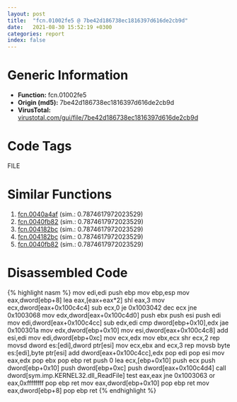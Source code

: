 ```yaml
---
layout: post
title:  "fcn.01002fe5 @ 7be42d186738ec1816397d616de2cb9d"
date:   2021-08-30 15:52:19 +0300
categories: report
index: false
---
```


# Generic Information
- **Function:** fcn.01002fe5
- **Origin (md5):** 7be42d186738ec1816397d616de2cb9d
- **VirusTotal:** [virustotal.com/gui/file/7be42d186738ec1816397d616de2cb9d][virustotal_ref]

# Code Tags
<span class="tag" id="FILE">FILE</span>


# Similar Functions

1. [fcn.0040a4af][similar_1_ref] (sim.: 0.7874617972023529)
2. [fcn.0040fb82][similar_2_ref] (sim.: 0.7874617972023529)
3. [fcn.004182bc][similar_3_ref] (sim.: 0.7874617972023529)
4. [fcn.004182bc][similar_4_ref] (sim.: 0.7874617972023529)
5. [fcn.0040fb82][similar_5_ref] (sim.: 0.7874617972023529)


# Disassembled Code

{% highlight nasm %}
mov edi,edi
push ebp
mov ebp,esp
mov eax,dword[ebp+8]
lea eax,[eax+eax*2]
shl eax,3
mov ecx,dword[eax+0x100c4c4]
sub ecx,0
je 0x1003042
dec ecx
jne 0x1003068
mov edx,dword[eax+0x100c4d0]
push ebx
push esi
push edi
mov edi,dword[eax+0x100c4cc]
sub edx,edi
cmp dword[ebp+0x10],edx
jae 0x100301a
mov edx,dword[ebp+0x10]
mov esi,dword[eax+0x100c4c8]
add esi,edi
mov edi,dword[ebp+0xc]
mov ecx,edx
mov ebx,ecx
shr ecx,2
rep movsd dword es:[edi],dword ptr[esi]
mov ecx,ebx
and ecx,3
rep movsb byte es:[edi],byte ptr[esi]
add dword[eax+0x100c4cc],edx
pop edi
pop esi
mov eax,edx
pop ebx
pop ebp
ret
push 0
lea ecx,[ebp+0x10]
push ecx
push dword[ebp+0x10]
push dword[ebp+0xc]
push dword[eax+0x100c4d4]
call dword[sym.imp.KERNEL32.dll_ReadFile]
test eax,eax
jne 0x1003063
or eax,0xffffffff
pop ebp
ret
mov eax,dword[ebp+0x10]
pop ebp
ret
mov eax,dword[ebp+8]
pop ebp
ret
{% endhighlight %}


[similar_1_ref]: /report/fcn.0040a4af@fca52b995e756cff97168f6fef94b37d
[similar_2_ref]: /report/fcn.0040fb82@0b073c89b077a27e3496540be7574e33
[similar_3_ref]: /report/fcn.004182bc@7dfa91bbba8f79a5b19b642937435ac0
[similar_4_ref]: /report/fcn.004182bc@4e573fef868dafaa925d7d4b0a3f9a39
[similar_5_ref]: /report/fcn.0040fb82@cbd43f32a37a470d65c9071d3fc4f8ce
[virustotal_ref]: https://www.virustotal.com/gui/file/7be42d186738ec1816397d616de2cb9d